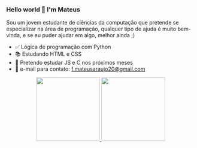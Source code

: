 ### Hello world 👋 I'm Mateus
Sou um jovem estudante de ciências da computação que pretende se 
especializar na área de programação, qualquer tipo de ajuda é muito
bem-vinda, e se eu puder ajudar em algo, melhor ainda ;)

- ✅ Lógica de programação com Python
- 📚 Estudando HTML e CSS
- 📝 Pretendo estudar JS e C nos próximos meses
- 📩 e-mail para contato: f.mateusaraujo20@gmail.com

<div align="center">
  <a href="https://github.com/Fmateus100H">
  <img height="170em" src="https://github-readme-stats.vercel.app/api?username=Fmateus100H&show_icons=true&theme=dracula&include_all_commits=true&count_private=true"/>
  <img height="170em" src="https://github-readme-stats.vercel.app/api/top-langs/?username=Fmateus100H&layout=compact&langs_count=7&theme=dracula"/>
</div>
